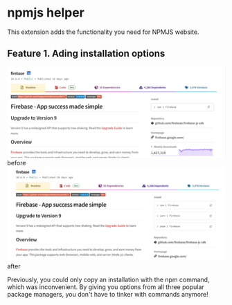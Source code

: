 # npmjs helper
This extension adds the functionality you need for NPMJS website.

## Feature 1. Ading installation options
![Alt text](docs/bef.png)
before
![Alt text](docs/aft.png)
after

Previously, you could only copy an installation with the npm command, which was inconvenient.
By giving you options from all three popular package managers, you don't have to tinker with commands anymore!